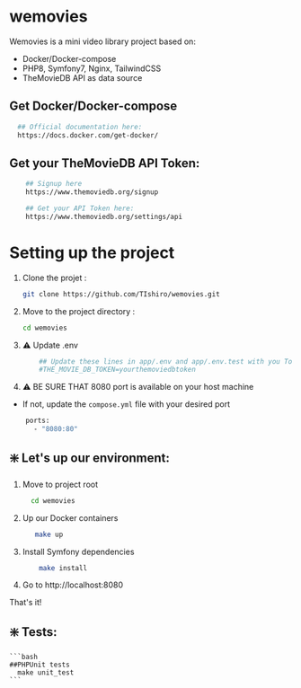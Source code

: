 # wemovies

Wemovies is a mini video library project based on:
- Docker/Docker-compose
- PHP8, Symfony7, Nginx, TailwindCSS
- TheMovieDB API as data source


##  Get Docker/Docker-compose

```bash
  ## Official documentation here:
  https://docs.docker.com/get-docker/
```

## Get your TheMovieDB API Token:

```bash
    ## Signup here 
    https://www.themoviedb.org/signup

    ## Get your API Token here:
    https://www.themoviedb.org/settings/api
```

Setting up the project
==================

1. Clone the projet :

   ```bash
   git clone https://github.com/TIshiro/wemovies.git
   ```

2. Move to the project directory :

   ```bash
   cd wemovies
   ```

3. ⚠️ Update .env

    ```bash
        ## Update these lines in app/.env and app/.env.test with you Token and uncomment them 
        #THE_MOVIE_DB_TOKEN=yourthemoviedbtoken
    ```

4. ⚠️ BE SURE THAT 8080 port is available on your host machine

- If not, update the `compose.yml` file with your desired port
```bash
    ports:
      - "8080:80"
```

## ❇️ Let's up our environment:
1. Move to project root

    ```bash
      cd wemovies
    ```

2. Up our Docker containers

    ```bash
       make up
    ```

3. Install Symfony dependencies
    ```bash
        make install
    ```

4. Go to http://localhost:8080

That's it!

## ❇️ Tests:

    ```bash
    ##PHPUnit tests
      make unit_test
    ```
